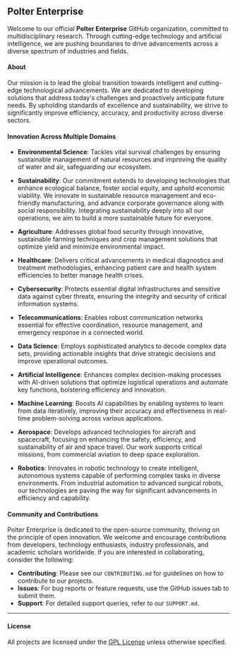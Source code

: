 ## Polter Enterprise
Welcome to our official **Polter Enterprise** GitHub organization, committed to multidisciplinary research. Through cutting-edge technology and artificial intelligence, we are pushing boundaries to drive advancements across a diverse spectrum of industries and fields.

#### About
Our mission is to lead the global transition towards intelligent and cutting-edge technological advancements. We are dedicated to developing solutions that address today\'s challenges and proactively anticipate future needs. By upholding standards of excellence and sustainability, we strive to significantly improve efficiency, accuracy, and productivity across diverse sectors.

#### Innovation Across Multiple Domains
- **Environmental Science**:
  Tackles vital survival challenges by ensuring sustainable management of natural resources and improving the quality of water and air, safeguarding our ecosystem.

- **Sustainability**:
  Our commitment extends to developing technologies that enhance ecological balance, foster social equity, and uphold economic viability. We innovate in sustainable resource management and eco-friendly manufacturing, and advance corporate governance along with social responsibility. Integrating sustainability deeply into all our operations, we aim to build a more sustainable future for everyone.

- **Agriculture**:
  Addresses global food security through innovative, sustainable farming techniques and crop management solutions that optimize yield and minimize environmental impact.

- **Healthcare**:
  Delivers critical advancements in medical diagnostics and treatment methodologies, enhancing patient care and health system efficiencies to better manage health crises.

- **Cybersecurity**:
  Protects essential digital infrastructures and sensitive data against cyber threats, ensuring the integrity and security of critical information systems.

- **Telecommunications**:
  Enables robust communication networks essential for effective coordination, resource management, and emergency response in a connected world.

- **Data Science**:
  Employs sophisticated analytics to decode complex data sets, providing actionable insights that drive strategic decisions and improve operational outcomes.

- **Artificial Intelligence**:
  Enhances complex decision-making processes with AI-driven solutions that optimize logistical operations and automate key functions, bolstering efficiency and innovation.

- **Machine Learning**:
  Boosts AI capabilities by enabling systems to learn from data iteratively, improving their accuracy and effectiveness in real-time problem-solving across various applications.

- **Aerospace**:
  Develops advanced technologies for aircraft and spacecraft, focusing on enhancing the safety, efficiency, and sustainability of air and space travel. Our work supports critical missions, from commercial aviation to deep space exploration.

- **Robotics**:
  Innovates in robotic technology to create intelligent, autonomous systems capable of performing complex tasks in diverse environments. From industrial automation to advanced surgical robots, our technologies are paving the way for significant advancements in efficiency and capability.

#### Community and Contributions
Polter Enterprise is dedicated to the open-source community, thriving on the principle of open innovation. We welcome and encourage contributions from developers, technology enthusiasts, industry professionals, and academic scholars worldwide. If you are interested in collaborating, consider the following:

- **Contributing**: Please see our `CONTRIBUTING.md` for guidelines on how to contribute to our projects.
- **Issues**: For bug reports or feature requests, use the GitHub issues tab to submit them.
- **Support**: For detailed support queries, refer to our `SUPPORT.md`.

___
#### License
All projects are licensed under the [GPL License](LICENSE) unless otherwise specified.
